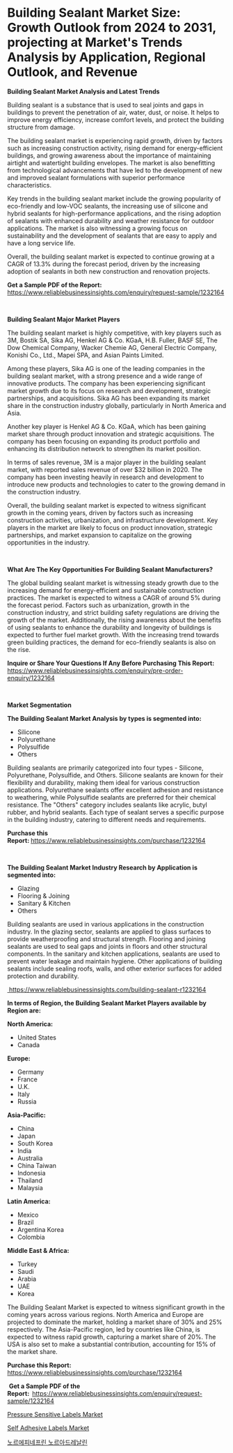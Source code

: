 <p><h1>Building Sealant Market Size: Growth Outlook from 2024 to 2031, projecting at Market's Trends Analysis by Application, Regional Outlook, and Revenue</h1></p><p><strong>Building Sealant Market Analysis and Latest Trends</strong></p>
<p><p>Building sealant is a substance that is used to seal joints and gaps in buildings to prevent the penetration of air, water, dust, or noise. It helps to improve energy efficiency, increase comfort levels, and protect the building structure from damage.</p><p>The building sealant market is experiencing rapid growth, driven by factors such as increasing construction activity, rising demand for energy-efficient buildings, and growing awareness about the importance of maintaining airtight and watertight building envelopes. The market is also benefitting from technological advancements that have led to the development of new and improved sealant formulations with superior performance characteristics.</p><p>Key trends in the building sealant market include the growing popularity of eco-friendly and low-VOC sealants, the increasing use of silicone and hybrid sealants for high-performance applications, and the rising adoption of sealants with enhanced durability and weather resistance for outdoor applications. The market is also witnessing a growing focus on sustainability and the development of sealants that are easy to apply and have a long service life.</p><p>Overall, the building sealant market is expected to continue growing at a CAGR of 13.3% during the forecast period, driven by the increasing adoption of sealants in both new construction and renovation projects.</p></p>
<p><strong>Get a Sample PDF of the Report:&nbsp;</strong> <a href="https://www.reliablebusinessinsights.com/enquiry/request-sample/1232164">https://www.reliablebusinessinsights.com/enquiry/request-sample/1232164</a></p>
<p>&nbsp;</p>
<p><strong>Building Sealant Major Market Players</strong></p>
<p><p>The building sealant market is highly competitive, with key players such as 3M, Bostik SA, Sika AG, Henkel AG & Co. KGaA, H.B. Fuller, BASF SE, The Dow Chemical Company, Wacker Chemie AG, General Electric Company, Konishi Co., Ltd., Mapei SPA, and Asian Paints Limited.</p><p>Among these players, Sika AG is one of the leading companies in the building sealant market, with a strong presence and a wide range of innovative products. The company has been experiencing significant market growth due to its focus on research and development, strategic partnerships, and acquisitions. Sika AG has been expanding its market share in the construction industry globally, particularly in North America and Asia.</p><p>Another key player is Henkel AG & Co. KGaA, which has been gaining market share through product innovation and strategic acquisitions. The company has been focusing on expanding its product portfolio and enhancing its distribution network to strengthen its market position.</p><p>In terms of sales revenue, 3M is a major player in the building sealant market, with reported sales revenue of over $32 billion in 2020. The company has been investing heavily in research and development to introduce new products and technologies to cater to the growing demand in the construction industry.</p><p>Overall, the building sealant market is expected to witness significant growth in the coming years, driven by factors such as increasing construction activities, urbanization, and infrastructure development. Key players in the market are likely to focus on product innovation, strategic partnerships, and market expansion to capitalize on the growing opportunities in the industry.</p></p>
<p>&nbsp;</p>
<p><strong>What Are The Key Opportunities For Building Sealant Manufacturers?</strong></p>
<p><p>The global building sealant market is witnessing steady growth due to the increasing demand for energy-efficient and sustainable construction practices. The market is expected to witness a CAGR of around 5% during the forecast period. Factors such as urbanization, growth in the construction industry, and strict building safety regulations are driving the growth of the market. Additionally, the rising awareness about the benefits of using sealants to enhance the durability and longevity of buildings is expected to further fuel market growth. With the increasing trend towards green building practices, the demand for eco-friendly sealants is also on the rise.</p></p>
<p><strong>Inquire or Share Your Questions If Any Before Purchasing This Report:</strong> <a href="https://www.reliablebusinessinsights.com/enquiry/pre-order-enquiry/1232164">https://www.reliablebusinessinsights.com/enquiry/pre-order-enquiry/1232164</a></p>
<p>&nbsp;</p>
<p><strong>Market Segmentation</strong></p>
<p><strong>The Building Sealant Market Analysis by types is segmented into:</strong></p>
<p><ul><li>Silicone</li><li>Polyurethane</li><li>Polysulfide</li><li>Others</li></ul></p>
<p><p>Building sealants are primarily categorized into four types - Silicone, Polyurethane, Polysulfide, and Others. Silicone sealants are known for their flexibility and durability, making them ideal for various construction applications. Polyurethane sealants offer excellent adhesion and resistance to weathering, while Polysulfide sealants are preferred for their chemical resistance. The "Others" category includes sealants like acrylic, butyl rubber, and hybrid sealants. Each type of sealant serves a specific purpose in the building industry, catering to different needs and requirements.</p></p>
<p><strong>Purchase this Report:&nbsp;</strong><a href="https://www.reliablebusinessinsights.com/purchase/1232164">https://www.reliablebusinessinsights.com/purchase/1232164</a></p>
<p>&nbsp;</p>
<p><strong>The Building Sealant Market Industry Research by Application is segmented into:</strong></p>
<p><ul><li>Glazing</li><li>Flooring & Joining</li><li>Sanitary & Kitchen</li><li>Others</li></ul></p>
<p><p>Building sealants are used in various applications in the construction industry. In the glazing sector, sealants are applied to glass surfaces to provide weatherproofing and structural strength. Flooring and joining sealants are used to seal gaps and joints in floors and other structural components. In the sanitary and kitchen applications, sealants are used to prevent water leakage and maintain hygiene. Other applications of building sealants include sealing roofs, walls, and other exterior surfaces for added protection and durability.</p></p>
<p><a href="https://www.reliablebusinessinsights.com/building-sealant-r1232164">&nbsp;https://www.reliablebusinessinsights.com/building-sealant-r1232164</a></p>
<p><strong>In terms of Region, the Building Sealant Market Players available by Region are:</strong></p>
<p>
    <p> <strong> North America: </strong>
        <ul>
            <li>United States</li>
            <li>Canada</li>
        </ul>
        </p> 
    <p> <strong> Europe: </strong>
        <ul>
            <li>Germany</li>
            <li>France</li>
            <li>U.K.</li>
            <li>Italy</li>
            <li>Russia</li>
        </ul>
        </p> 
    <p> <strong> Asia-Pacific: </strong>
        <ul>
            <li>China</li>
            <li>Japan</li>
            <li>South Korea</li>
            <li>India</li>
            <li>Australia</li>
            <li>China Taiwan</li>
            <li>Indonesia</li>
            <li>Thailand</li>
            <li>Malaysia</li>
        </ul>
        </p> 
    <p> <strong> Latin America: </strong>
        <ul>
            <li>Mexico</li>
            <li>Brazil</li>
            <li>Argentina Korea</li>
            <li>Colombia</li>
        </ul>
        </p> 
    <p> <strong> Middle East & Africa: </strong>
        <ul>
            <li>Turkey</li>
            <li>Saudi</li>
            <li>Arabia</li>
            <li>UAE</li>
            <li>Korea</li>
        </ul>
    </p>
    </p>
<p><p>The Building Sealant Market is expected to witness significant growth in the coming years across various regions. North America and Europe are projected to dominate the market, holding a market share of 30% and 25% respectively. The Asia-Pacific region, led by countries like China, is expected to witness rapid growth, capturing a market share of 20%. The USA is also set to make a substantial contribution, accounting for 15% of the market share.</p></p>
<p><strong>Purchase this Report: </strong><a href="https://www.reliablebusinessinsights.com/purchase/1232164">https://www.reliablebusinessinsights.com/purchase/1232164</a></p>
<p>&nbsp;<strong>Get a Sample PDF of the Report:&nbsp;&nbsp;</strong><a href="https://www.reliablebusinessinsights.com/enquiry/request-sample/1232164">https://www.reliablebusinessinsights.com/enquiry/request-sample/1232164</a></p>
<p><strong></strong></p>
<p><p><a href="https://github.com/kaiserrayhan25/Market-Research-Report-List-1/blob/main/pressure-sensitive-labels-market.md">Pressure Sensitive Labels Market</a></p><p><a href="https://github.com/sowravmitra0/Market-Research-Report-List-1/blob/main/self-adhesive-labels-market.md">Self Adhesive Labels Market</a></p><p><a href="https://medium.com/@kellylyncyh543964/%EA%B8%80%EB%A1%9C%EB%B2%8C-%EB%85%B8%EB%A5%B4%EC%97%90%ED%94%BC%EB%84%A4%ED%94%84%EB%A6%B0-%EB%85%B8%EB%A5%B4%EC%95%84%EB%93%9C%EB%A0%88%EB%82%A0%EB%A6%B0-%EC%8B%9C%EC%9E%A5-%EB%B6%80%EB%AC%B8-%EC%9C%A0%ED%98%95-%EC%9D%91%EC%9A%A9-%EC%8B%9C%EC%9E%A5-%EC%B0%B8%EC%97%AC%EC%9E%90-%EC%A0%84%EB%9E%B5-%EC%A7%80%EC%97%AD%EB%B3%84-%EC%84%B1%EC%9E%A5-%EC%A0%84%EB%A7%9D-%EB%B0%8F-%EB%AF%B8%EB%9E%98-%EC%A0%84%EB%A7%9D-2024-2031-2dfaef65f0e6">노르에피네프린 노르아드레날린</a></p></p>